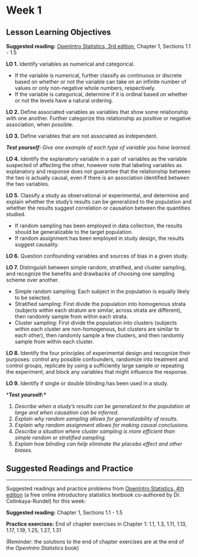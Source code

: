 # Week 1

## Lesson Learning Objectives



**Suggested reading:** [OpenIntro Statistics, 3rd edition](https://www.openintro.org/stat/textbook.php?stat_book=os), Chapter 1, Sections 1.1 - 1.5



**LO 1.** Identify variables as numerical and categorical.

- If the variable is numerical, further classify as continuous or discrete based on whether or not the variable can take on an infinite number of values or only non-negative whole numbers, respectively. 
- If the variable is categorical, determine if it is ordinal based on whether or not the levels have a natural ordering.

**LO 2.** Define associated variables as variables that show some relationship with one another. Further categorize this relationship as positive or negative association, when possible.

**LO 3.** Define variables that are not associated as independent. 

***Test yourself:** Give one example of each type of variable you have learned.*

**LO 4.** Identify the explanatory variable in a pair of variables as the variable suspected of affecting the other, however note that labeling variables as explanatory and response does not guarantee that the relationship between the two is actually causal, even if there is an association identified between the two variables. 

**LO 5.** Classify a study as observational or experimental, and determine and explain whether the study’s results can be generalized to the population and whether the results suggest correlation or causation between the quantities studied. 

- If random sampling has been employed in data collection, the results should be generalizable to the target population.
- If random assignment has been employed in study design, the results suggest causality.

**LO 6.** Question confounding variables and sources of bias in a given study. 

**LO 7.** Distinguish between simple random, stratified, and cluster sampling, and recognize the benefits and drawbacks of choosing one sampling scheme over another. 

- Simple random sampling: Each subject in the population is equally likely to be selected.
- Stratified sampling: First divide the population into homogenous strata (subjects within each stratum are similar, across strata are different), then randomly sample from within each strata.
- Cluster sampling: First divide the population into clusters (subjects within each cluster are non-homogenous, but clusters are similar to each other), then randomly sample a few clusters, and then randomly sample from within each cluster.

**LO 8.** Identify the four principles of experimental design and recognize their purposes: control any possible confounders, randomize into treatment and control groups, replicate by using a sufficiently large sample or repeating the experiment, and block any variables that might influence the response. 

**LO 9.** Identify if single or double blinding has been used in a study. 

***Test yourself:\***

1. *Describe when a study’s results can be generalized to the population at large and when causation can be inferred.*
2. *Explain why random sampling allows for generalizability of results.*
3. *Explain why random assignment allows for making causal conclusions.*
4. *Describe a situation where cluster sampling is more efficient than simple random or stratified sampling.*
5. *Explain how blinding can help eliminate the placebo effect and other biases.*



## Suggested Readings and Practice

------

Suggested readings and practice problems from [OpenIntro Statistics, 4th edition](https://www.openintro.org/book/os/) (a free online introductory statistics textbook co-authored by Dr. Cetinkaya-Rundel) for this week:

**Suggested reading:** Chapter 1, Sections 1.1 - 1.5

**Practice exercises:** End of chapter exercises  in Chapter 1: 1.1, 1.3, 1.11, 1.13, 1.17, 1.19, 1.25, 1.27, 1.31

(Reminder: the solutions to the end of chapter exercises are at the end of the *OpenIntro Statistics* book)